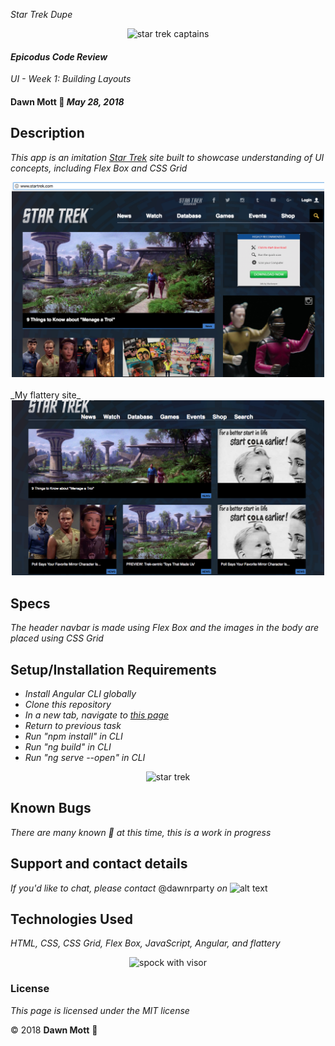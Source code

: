 <!-- Twitter icon from https://github.com/carlsednaoui/gitsocial -->
[1.1]: http://i.imgur.com/tXSoThF.png (twitter icon with padding)
_Star Trek Dupe_
<div style="text-align:center"><img src="https://scontent.fsnc1-1.fna.fbcdn.net/v/t1.0-9/21558666_2021084477908047_6214273360370624118_n.jpg?_nc_cat=0&oh=0abf70bdf917cd0b21d455ef5db398dd&oe=5B8F7F8F" alt="star trek captains" width="500"></div>

#### _Epicodus Code Review_
_UI - Week 1: Building Layouts_

#### **Dawn Mott** :sunrise_over_mountains: _May 28, 2018_

## Description

_This app is an imitation [Star Trek](http://www.startrek.com/) site built to showcase understanding of UI concepts, including Flex Box and CSS Grid_
<div style="text-align:center"><img src="/src/assets/img/startreksite.png" alt="star trek site main page" width="500"></div>
<br>
_My flattery site_
<div style="text-align:center"><img src="/src/assets/img/startrekdupe.png" alt="star trek site dupe main page" width="500"></div>

## Specs
_The header navbar is made using Flex Box and the images in the body are placed using CSS Grid_

## Setup/Installation Requirements

* _Install Angular CLI globally_
* _Clone this repository_
* _In a new tab, navigate to [this page](https://youtu.be/OSAOsm1u-OE)_
* _Return to previous task_
* _Run "npm install" in CLI_
* _Run "ng build" in CLI_
* _Run "ng serve --open" in CLI_


<div style="text-align:center"><img src="https://usercontent2.hubstatic.com/13204615_f520.jpg" alt="star trek" width="500"></div>

## Known Bugs

_There are many known :bug: at this time, this is a work in progress_

## Support and contact details

_If you'd like to chat, please contact_ @dawnrparty _on_ ![alt text][1.1]

## Technologies Used

_HTML, CSS, CSS Grid, Flex Box, JavaScript, Angular, and flattery_

<div style="text-align:center"><img src="https://i.gifer.com/HysY.gif" alt="spock with visor" width="500"></div>

### License

*This page is licensed under the MIT license*

&copy; 2018 **Dawn Mott** :sunrise_over_mountains:
